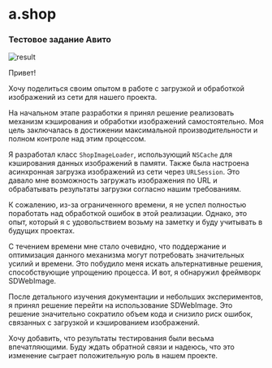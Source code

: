 # a.shop

### Тестовое задание Авито

![result](https://github.com/Salakhoff/a.shop/assets/137751906/a4dbae44-b4e4-4301-b2cd-ecca716b53b8)

Привет!

Хочу поделиться своим опытом в работе с загрузкой и обработкой изображений из сети для нашего проекта.

На начальном этапе разработки я принял решение реализовать механизм кэширования и обработки изображений самостоятельно. 
Моя цель заключалась в достижении максимальной производительности и полном контроле над этим процессом.

Я разработал класс `ShopImageLoader`, использующий `NSCache` для кэширования данных изображений в памяти. 
Также была настроена асинхронная загрузка изображений из сети через `URLSession`. 
Это давало мне возможность загружать изображения по URL и обрабатывать результаты загрузки согласно нашим требованиям.

К сожалению, из-за ограниченного времени, я не успел полностью поработать над обработкой ошибок в этой реализации. 
Однако, это опыт, который я с удовольствием возьму на заметку и буду учитывать в будущих проектах.

С течением времени мне стало очевидно, что поддержание и оптимизация данного механизма могут потребовать значительных усилий и времени. 
Это побудило меня искать альтернативные решения, способствующие упрощению процесса. И вот, я обнаружил фреймворк SDWebImage.

После детального изучения документации и небольших экспериментов, я принял решение перейти на использование SDWebImage. 
Это решение значительно сократило объем кода и снизило риск ошибок, связанных с загрузкой и кэшированием изображений.

Хочу добавить, что результаты тестирования были весьма впечатляющими.
Буду ждать обратной связи и надеюсь, что это изменение сыграет положительную роль в нашем проекте.





